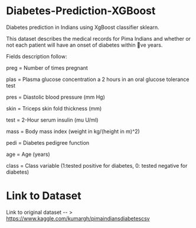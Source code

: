 # Diabetes-Prediction-XGBoost

Diabetes prediction in Indians using XgBoost classifier sklearn.

This dataset describes the medical records for Pima Indians
and whether or not each patient will have an onset of diabetes within ve years.

Fields description follow:

preg = Number of times pregnant

plas = Plasma glucose concentration a 2 hours in an oral glucose tolerance test

pres = Diastolic blood pressure (mm Hg)

skin = Triceps skin fold thickness (mm)

test = 2-Hour serum insulin (mu U/ml)

mass = Body mass index (weight in kg/(height in m)^2)

pedi = Diabetes pedigree function

age = Age (years)

class = Class variable (1:tested positive for diabetes, 0: tested negative for diabetes)

# Link to Dataset 
Link to original dataset  -- >    https://www.kaggle.com/kumargh/pimaindiansdiabetescsv
